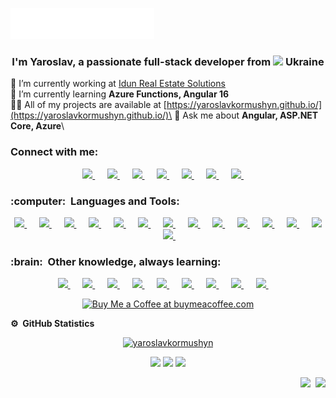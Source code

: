 <img src="images/svg/header_en.svg"></img>

<h3 align="center">I'm Yaroslav, a passionate full-stack developer from <img src="https://github.com/stevenrskelton/flag-icon/blob/master/svg/country-4x3/ua.svg" style="height:20px;" /> Ukraine</h3>

🔭 I’m currently working at [Idun Real Estate Solutions](https://idunrealestate.com/)\
🌱 I’m currently learning **Azure Functions, Angular 16**\
👨‍💻 All of my projects are available at [https://yaroslavkormushyn.github.io/](https://yaroslavkormushyn.github.io/)\
💬 Ask me about **Angular, ASP.NET Core, Azure**\

<h3 align="left">Connect with me:</h3>

<p align="center">
    <a href="mailto:ykormushyn@gmail.com?subject=Hi%20Yaroslav%20Kormushyn">
        <img src="https://img.shields.io/badge/gmail-%23D14836.svg?&style=for-the-badge&logo=gmail&logoColor=white" />
    </a>
    &nbsp;&nbsp;&nbsp;&nbsp;
    <a href="https://www.facebook.com/therealyarko">
        <img src="https://img.shields.io/badge/facebook-%233B5998.svg?&style=for-the-badge&logo=facebook&logoColor=white" />
    </a>
    &nbsp;&nbsp;&nbsp;&nbsp;
    <a href="https://www.instagram.com/therealyarko/">
        <img src="https://img.shields.io/badge/instagram-%23dc2743.svg?&style=for-the-badge&logo=instagram&logoColor=white" />
    </a>
    &nbsp;&nbsp;&nbsp;&nbsp;
    <a href="https://linkedin.com/in/ykormushyn">
        <img src="https://img.shields.io/badge/linkedin-%230077B5.svg?&style=for-the-badge&logo=linkedin&logoColor=white" />
    </a>
    &nbsp;&nbsp;&nbsp;&nbsp;
    <a href="https://dev.to/yaroslavkormushyn">
        <img src="https://img.shields.io/badge/dev.to-%230A0A0A.svg?&style=for-the-badge&logo=dev.to&logoColor=white" />
    </a>
    &nbsp;&nbsp;&nbsp;&nbsp;
    <a href="https://stackoverflow.com/users/13977648">
        <img src="https://img.shields.io/badge/-Stackoverflow-FE7A16?style=for-the-badge&logo=stack-overflow&logoColor=white" />
    </a>
    &nbsp;&nbsp;&nbsp;&nbsp;
    <a href="https://www.youtube.com/channel/UCN0kvXy7zvvYLzp8CpHInFw">
        <img src="https://img.shields.io/badge/YouTube-%23FF0000.svg?style=for-the-badge&logo=YouTube&logoColor=white" />
    </a>
    &nbsp;&nbsp;&nbsp;&nbsp;
</p>

<h3 align="left">:computer: &nbsp;Languages and Tools:</h3>

<p align="center">
    <a href="https://angular.io">
        <img src="https://img.shields.io/badge/angular-%23DD0031.svg?style=for-the-badge&logo=angular&logoColor=white" />
    </a>
    &nbsp;&nbsp;&nbsp;&nbsp;
    <a href="https://azure.microsoft.com/en-in/">
        <img src="https://img.shields.io/badge/azure-%230072C6.svg?style=for-the-badge&logo=microsoftazure&logoColor=white" />
    </a>
    &nbsp;&nbsp;&nbsp;&nbsp;
    <a href="https://getbootstrap.com">
        <img src="https://img.shields.io/badge/bootstrap-%238511FA.svg?style=for-the-badge&logo=bootstrap&logoColor=white" />
    </a>
    &nbsp;&nbsp;&nbsp;&nbsp;
    <a href="https://learn.microsoft.com/en-us/dotnet/csharp/">
        <img src="https://img.shields.io/badge/c%23-%23239120.svg?style=for-the-badge&logo=c-sharp&logoColor=white" />
    </a>
    &nbsp;&nbsp;&nbsp;&nbsp;
    <a href="https://w3schoolsua.github.io/css/index.html#gsc.tab=0">
        <img src="https://img.shields.io/badge/css3-%231572B6.svg?style=for-the-badge&logo=css3&logoColor=white" />
    </a>
    &nbsp;&nbsp;&nbsp;&nbsp;
    <a href="https://www.docker.com/">
        <img src="https://img.shields.io/badge/docker-%230db7ed.svg?style=for-the-badge&logo=docker&logoColor=white" />
    </a>
    &nbsp;&nbsp;&nbsp;&nbsp;
    <a href="https://dotnet.microsoft.com/">
        <img src="https://img.shields.io/badge/.NET-5C2D91?style=for-the-badge&logo=.net&logoColor=white" />
    </a>
    &nbsp;&nbsp;&nbsp;&nbsp;
    <a href="https://git-scm.com/">
        <img src="https://img.shields.io/badge/git-%23F05033.svg?style=for-the-badge&logo=git&logoColor=white" />
    </a>
    &nbsp;&nbsp;&nbsp;&nbsp;
    <a href="https://www.w3.org/html/">
        <img src="https://img.shields.io/badge/html5-%23E34F26.svg?style=for-the-badge&logo=html5&logoColor=white" />
    </a>
    &nbsp;&nbsp;&nbsp;&nbsp;
    <a href="https://developer.mozilla.org/en-US/docs/Web/JavaScript">
        <img src="https://img.shields.io/badge/javascript-%23323330.svg?style=for-the-badge&logo=javascript&logoColor=%23F7DF1E" />
    </a>
    &nbsp;&nbsp;&nbsp;&nbsp;
    <a href="https://www.microsoft.com/en-us/sql-server">
        <img src="https://img.shields.io/badge/Microsoft%20SQL%20Server-CC2927?style=for-the-badge&logo=microsoft%20sql%20server&logoColor=white" />
    </a>
    &nbsp;&nbsp;&nbsp;&nbsp;
    <a href="https://postman.com">
        <img src="https://img.shields.io/badge/Postman-FF6C37?style=for-the-badge&logo=postman&logoColor=white" />
    </a>
    &nbsp;&nbsp;&nbsp;&nbsp;
    <a href="https://sass-lang.com">
        <img src="https://img.shields.io/badge/SASS-hotpink.svg?style=for-the-badge&logo=SASS&logoColor=white" />
    </a>
    &nbsp;&nbsp;&nbsp;&nbsp;
    <a href="https://www.typescriptlang.org/">
        <img src="https://img.shields.io/badge/typescript-%23007ACC.svg?style=for-the-badge&logo=typescript&logoColor=white" />
    </a>
    &nbsp;&nbsp;&nbsp;&nbsp;
</p>

<h3 align="left">:brain: &nbsp;Other knowledge, always learning:</h3>
<p align="center">
    <a href="https://www.cypress.io/">
        <img src="https://img.shields.io/badge/-cypress-%23E5E5E5?style=for-the-badge&logo=cypress&logoColor=058a5e" />
    </a>
    &nbsp;&nbsp;&nbsp;&nbsp;
    <a href="https://firebase.google.com/">
        <img src="https://img.shields.io/badge/Firebase-039BE5?style=for-the-badge&logo=Firebase&logoColor=ffca28" />
    </a>
    &nbsp;&nbsp;&nbsp;&nbsp;
    <a href="https://www.invisionapp.com/">
        <img src="https://img.shields.io/badge/invision-FF3366?style=for-the-badge&logo=invision&logoColor=white" />
    </a>
    &nbsp;&nbsp;&nbsp;&nbsp;
    <a href="https://jasmine.github.io/">
        <img src="https://img.shields.io/badge/jasmine-%238A4182.svg?style=for-the-badge&logo=jasmine&logoColor=white" />
    </a>
    &nbsp;&nbsp;&nbsp;&nbsp;
    <a href="https://www.jenkins.io">
        <img src="https://img.shields.io/badge/jenkins-%232C5263.svg?style=for-the-badge&logo=jenkins&logoColor=white" />
    </a>
    &nbsp;&nbsp;&nbsp;&nbsp;
    <a href="https://kubernetes.io">
        <img src="https://img.shields.io/badge/kubernetes-%23326ce5.svg?style=for-the-badge&logo=kubernetes&logoColor=white" />
    </a>
    &nbsp;&nbsp;&nbsp;&nbsp;
    <a href="https://www.linux.org/">
        <img src="https://img.shields.io/badge/Linux-FCC624?style=for-the-badge&logo=linux&logoColor=black" />
    </a>
    &nbsp;&nbsp;&nbsp;&nbsp;
    <a href="https://www.postgresql.org">
        <img src="https://img.shields.io/badge/postgres-%23316192.svg?style=for-the-badge&logo=postgresql&logoColor=white" />
    </a>
    &nbsp;&nbsp;&nbsp;&nbsp;
    <a href="https://webpack.js.org">
        <img src="https://img.shields.io/badge/webpack-%238DD6F9.svg?style=for-the-badge&logo=webpack&logoColor=black" />
    </a>
    &nbsp;&nbsp;&nbsp;&nbsp;
</p>

<p align="center">
    <a href="https://www.buymeacoffee.com/ykormushyn">
        <img src="https://cdn.buymeacoffee.com/buttons/v2/default-yellow.png"
             alt="Buy Me a Coffee at buymeacoffee.com"
             data-canonical-src="https://cdn.buymeacoffee.com/buttons/v2/default-yellow.png"
             style="max-width: 100%;">
    </a>
</p>

<b>:gear: &nbsp;GitHub Statistics</b>
<br />
<p align="center"> <a href="https://github.com/ryo-ma/github-profile-trophy"><img
             src="https://github-profile-trophy.vercel.app/?username=yaroslavkormushyn&column=-1&theme=onestar&margin-w=15&margin-h=15"
             alt="yaroslavkormushyn" /></a>
</p>
<p align="center">
    
</p>
<p align="center">
    <img height="137px"
         src="https://github-readme-streak-stats.herokuapp.com/?user=yaroslavkormushyn&hide_border=true&theme=nightowl" />
    <img height="137px"
         src="https://github-readme-stats.vercel.app/api?username=yaroslavkormushyn&hide_title=true&hide_border=true&show_icons=true&include_all_commits=true&count_private=true&line_height=21&theme=nightowl" />
    <img height="137px"
         src="https://github-readme-stats.vercel.app/api/top-langs/?username=yaroslavkormushyn&hide=html&hide_title=true&hide_border=true&layout=compact&langs_count=8&theme=nightowl" />
</p>

<p align="right">
    <img src="https://komarev.com/ghpvc/?username=yaroslavkormushyn&style=plastic&label=Views">
    <img>
    <img src="https://badges.pufler.dev/visits/yaroslavkormushyn/yaroslavkormushyn?color=black&logo=github" />
</p>
